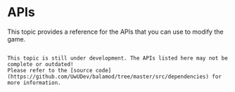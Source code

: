 # APIs

This topic provides a reference for the APIs that you can use to modify the game.

~~~admonish warning

This topic is still under development. The APIs listed here may not be complete or outdated!
Please refer to the [source code](https://github.com/UwUDev/balamod/tree/master/src/dependencies) for more information.

~~~